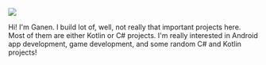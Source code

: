 ![](https://gsculerlor.s-ul.eu/olViGVF5)

Hi! I'm Ganen. I build lot of, well, not really that important projects here. Most of them are either Kotlin or C# projects. I'm really interested in Android app development, game development, and some random C# and Kotlin projects!

